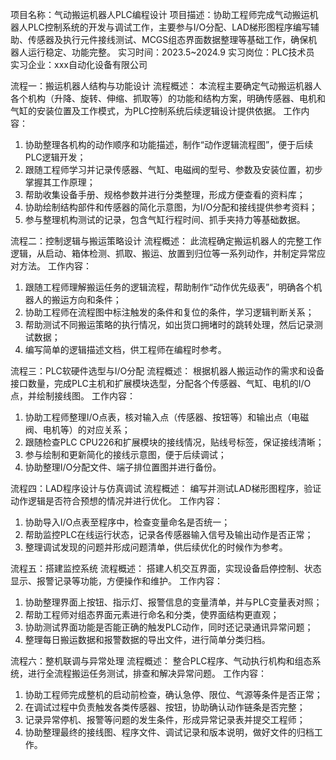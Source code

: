 项目名称：气动搬运机器人PLC编程设计
项目描述：协助工程师完成气动搬运机器人PLC控制系统的开发与调试工作，主要参与I/O分配、LAD梯形图程序编写辅助、传感器及执行元件接线测试、MCGS组态界面数据整理等基础工作，确保机器人运行稳定、功能完整。
实习时间：2023.5~2024.9
实习岗位：PLC技术员
实习企业：xxx自动化设备有限公司


流程一：搬运机器人结构与功能设计
流程概述：
本流程主要确定气动搬运机器人各个机构（升降、旋转、伸缩、抓取等）的功能和结构方案，明确传感器、电机和气缸的安装位置及工作模式，为PLC控制系统后续逻辑设计提供依据。
工作内容：
1. 协助整理各机构的动作顺序和功能描述，制作“动作逻辑流程图”，便于后续PLC逻辑开发；
2. 跟随工程师学习并记录传感器、气缸、电磁阀的型号、参数及安装位置，初步掌握其工作原理；
3. 帮助收集设备手册、规格参数并进行分类整理，形成方便查看的资料库；
4. 协助绘制结构部件和传感器的简化示意图，为I/O分配和接线提供参考资料；
5. 参与整理机构测试的记录，包含气缸行程时间、抓手夹持力等基础数据。

流程二：控制逻辑与搬运策略设计
流程概述：
此流程确定搬运机器人的完整工作逻辑，从启动、箱体检测、抓取、搬运、放置到归位等一系列动作，并制定异常应对方法。
工作内容：
1. 跟随工程师理解搬运任务的逻辑流程，帮助制作“动作优先级表”，明确各个机器人的搬运方向和条件；
2. 协助工程师在流程图中标注触发的条件和复位的条件，学习逻辑判断关系；
3. 帮助测试不同搬运策略的执行情况，如出货口拥堵时的跳转处理，然后记录测试数据；
4. 编写简单的逻辑描述文档，供工程师在编程时参考。

流程三：PLC软硬件选型与I/O分配
流程概述：
根据机器人搬运动作的需求和设备接口数量，完成PLC主机和扩展模块选型，分配各个传感器、气缸、电机的I/O点，并绘制接线图。
工作内容：
1. 协助工程师整理I/O点表，核对输入点（传感器、按钮等）和输出点（电磁阀、电机等）的对应关系；
2. 跟随检查PLC CPU226和扩展模块的接线情况，贴线号标签，保证接线清晰；
3. 参与绘制和更新简化的接线示意图，便于后续调试；
4. 协助整理I/O分配文件、端子排位置图并进行备份。

流程四：LAD程序设计与仿真调试
流程概述：
编写并测试LAD梯形图程序，验证动作逻辑是否符合预想的情况并进行优化。
工作内容：
1. 协助导入I/O点表至程序中，检查变量命名是否统一；
2. 帮助监控PLC在线运行状态，记录各传感器输入信号及输出动作是否正常；
3. 整理调试发现的问题并形成问题清单，供后续优化的时候作为参考。

流程五：搭建监控系统
流程概述：
搭建人机交互界面，实现设备启停控制、状态显示、报警记录等功能，方便操作和维护。
工作内容：
1. 协助整理界面上按钮、指示灯、报警信息的变量清单，并与PLC变量表对照；
2. 帮助工程师对组态界面元素进行命名和分类，使界面结构更直观；
3. 协助测试界面功能是否能正确的触发PLC动作，同时还记录通讯异常问题；
4. 整理每日搬运数据和报警数据的导出文件，进行简单分类归档。

流程六：整机联调与异常处理
流程概述：
整合PLC程序、气动执行机构和组态系统，进行全流程搬运任务测试，排查和解决异常问题。
工作内容：
1. 协助工程师完成整机的启动前检查，确认急停、限位、气源等条件是否正常；
2. 在调试过程中负责触发各类传感器、按钮，协助确认动作链条是否完整；
3. 记录异常停机、报警等问题的发生条件，形成异常记录表并提交工程师；
4. 协助整理最终的接线图、程序文件、调试记录和版本说明，做好文件的归档工作。